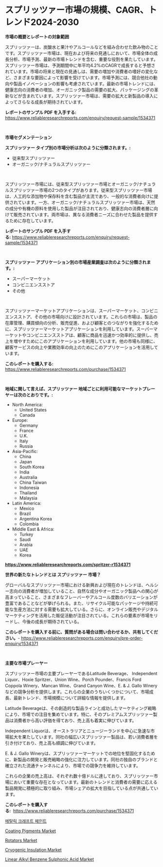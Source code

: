 <p><h1>スプリッツァー市場の規模、CAGR、トレンド2024-2030</h1></p><p><strong>市場の概要とレポートの対象範囲</strong></p>
<p><p>スプリッツァーは、炭酸水と果汁やアルコールなどを組み合わせた飲み物のことです。スプリッツァー市場は、現在および将来の見通しにおいて、市場全体の成長分析、市場予測、最新の市場トレンドを含む、重要な役割を果たしています。スプリッツァー市場は、予測期間中に年平均4.2%のCAGRで成長すると予想されています。市場の将来と現在の見通しは、需要の増加や消費者の嗜好の変化など、さまざまな要因によって影響を受けています。市場予測には、競合他社の動向や製品イノベーションの影響も考慮されています。最新の市場トレンドには、健康志向の消費者の増加、オーガニック製品の需要の拡大、パッケージングの革新などが含まれています。スプリッツァー市場は、需要の拡大と新製品の導入によってさらなる成長が期待されています。</p></p>
<p><strong>レポートのサンプル PDF を入手する:</strong> <a href="https://www.reliableresearchreports.com/enquiry/request-sample/1534371">https://www.reliableresearchreports.com/enquiry/request-sample/1534371</a></p>
<p>&nbsp;</p>
<p><strong>市場セグメンテーション</strong></p>
<p><strong>スプリッツァー タイプ別の市場分析は次のように分類されます。:</strong></p>
<p><ul><li>従来型スプリッツァー</li><li>オーガニック/ナチュラルスプリッツァー</li></ul></p>
<p>&nbsp;</p>
<p><p>スプリッツァー市場には、従来型スプリッツァー市場とオーガニック/ナチュラルスプリッツァー市場の2つのタイプがあります。従来型スプリッツァー市場は、人工的な添加物や保存料を含む製品が主流であり、一般的な消費者向けに提供されています。一方、オーガニック/ナチュラルスプリッツァー市場は、天然の成分や有機の原料を使用した製品が注目されており、健康志向の消費者層に向けて販売されています。両市場は、異なる消費者ニーズに合わせた製品を提供するために存在しています。</p></p>
<p><strong>レポートのサンプル PDF を入手する:</strong>&nbsp;<a href="https://www.reliableresearchreports.com/enquiry/request-sample/1534371">https://www.reliableresearchreports.com/enquiry/request-sample/1534371</a></p>
<p>&nbsp;</p>
<p><strong> スプリッツァー アプリケーション別の市場産業調査は次のように分類されます。:</strong></p>
<p><ul><li>スーパーマーケット</li><li>コンビニエンスストア</li><li>その他</li></ul></p>
<p>&nbsp;</p>
<p><p>スプリッツァーマーケットアプリケーションは、スーパーマーケット、コンビニエンスストア、その他の市場向けに設計されています。これらの市場は、製品の在庫管理、購買傾向の分析、販売促進、および顧客とのつながりを強化するために、スプリッツァーマーケットアプリケーションを利用しています。スーパーマーケットやコンビニエンスストアは、顧客に商品を迅速かつ効率的に提供し、売上を増やすためにこのアプリケーションを利用しています。他の市場も同様に、顧客サービスの向上や業務効率の向上のためにこのアプリケーションを活用しています。</p></p>
<p><strong>このレポートを購入する:</strong>&nbsp; <a href="https://www.reliableresearchreports.com/purchase/1534371">https://www.reliableresearchreports.com/purchase/1534371</a></p>
<p>&nbsp;</p>
<p><strong>地域に関して言えば、スプリッツァー 地域ごとに利用可能なマーケットプレーヤーは次のとおりです。:</strong></p>
<p><ul>
    <li>
        North America:
        <ul>
            <li>United States</li>
            <li>Canada</li>
        </ul>
    </li>
    <li>
        Europe:
        <ul>
            <li>Germany</li>
            <li>France</li>
            <li>U.K.</li>
            <li>Italy</li>
            <li>Russia</li>
        </ul>
    </li>
    <li>
        Asia-Pacific:
        <ul>
            <li>China</li>
            <li>Japan</li>
            <li>South Korea</li>
            <li>India</li>
            <li>Australia</li>
            <li>China Taiwan</li>
            <li>Indonesia</li>
            <li>Thailand</li>
            <li>Malaysia</li>
        </ul>
    </li>
    <li>
        Latin America:
        <ul>
            <li>Mexico</li>
            <li>Brazil</li>
            <li>Argentina Korea</li>
            <li>Colombia</li>
        </ul>
    </li>
    <li>
        Middle East & Africa:
        <ul>
            <li>Turkey</li>
            <li>Saudi</li>
            <li>Arabia</li>
            <li>UAE</li>
            <li>Korea</li>
        </ul>
    </li>
    </ul></p>
<p><strong><a href="https://www.reliableresearchreports.com/spritzer-r1534371">https://www.reliableresearchreports.com/spritzer-r1534371</a></strong>&nbsp;</p>
<p><strong>世界の新たなトレンドとは スプリッツァー 市場？</strong></p>
<p><p>グローバルなスプリッツァー市場における新興および現在のトレンドは、ヘルシー志向の消費者が増加していること、自然な成分やオーガニック製品への関心が高まっていること、さまざまなフレーバーやアルコール度数のバリエーションが豊富であることなどが挙げられる。また、リサイクル可能なパッケージや持続可能な生産方法に対する需要も拡大している。さらに、オンライン販売やデジタルマーケティングを活用した販促活動が注目されている。これらの要素が市場をリードし、今後の成長が期待されている。</p></p>
<p><strong>このレポートを購入する前に、質問がある場合は問い合わせるか、共有してください。</strong>- <a href="https://www.reliableresearchreports.com/enquiry/pre-order-enquiry/1534371">https://www.reliableresearchreports.com/enquiry/pre-order-enquiry/1534371</a></p>
<p>&nbsp;</p>
<p><strong>主要な市場プレーヤー</strong></p>
<p><p>スプリッツァー市場の主要プレーヤーであるLatitude Beverage、 Independent Liquor、Hoxie Spritzer、Union Wine、Porch Pounder、Francis Ford Coppola Winery、Mancan Wine、Grand Canyon Wine、E. & J. Gallo Wineryなどの競争分析を提供します。これらの企業のうちいくつかについて、市場成長、最新トレンド、市場規模について詳細な情報を提供します。</p><p>Latitude Beverageは、その創造的な製品ラインと成功したマーケティング戦略により、市場での注目を集めています。特に、そのプレミアムスプリッツァー製品は消費者から高い評価を得ており、売上高も着実に伸びています。</p><p>Independent Liquorは、オーストラリアとニュージーランドを中心に急速な市場拡大を果たしています。同社の幅広いスプリッツァー製品は、若い消費者層を引き付けており、売上高も順調に伸びています。</p><p>E. & J. Gallo Wineryは、スプリッツァーマーケットでの地位を堅固化するために、新製品の開発と販売戦略の強化に注力しています。同社の独自のブランドと確立された流通チャンネルにより、市場での競争力を維持しています。</p><p>これらの企業の売上高は、それぞれ数十億ドルに達しており、スプリッツァー市場において重要な存在となっています。最新のトレンドと消費者の需要に応える製品開発に積極的に取り組み、市場シェアの拡大を目指している点が共通しています。</p></p>
<p><strong>このレポートを購入する:</strong>&nbsp;&nbsp;<a href="https://www.reliableresearchreports.com/purchase/1534371">https://www.reliableresearchreports.com/purchase/1534371</a></p>
<p><p><a href="https://medium.com/@danykakilback/%EA%B8%88%EC%86%8D-%EA%B3%B5%EC%98%88%ED%92%88-%EB%8F%84%EB%A3%8C-%EC%8B%9C%EC%9E%A5-%EC%A1%B0%EC%82%AC-%EB%B3%B4%EA%B3%A0%EC%84%9C-%EA%B7%B8-%EC%97%AD%EC%82%AC-%EB%B0%8F-2024%EB%85%84%EB%B6%80%ED%84%B0-2031%EB%85%84%EA%B9%8C%EC%A7%80%EC%9D%98-%EC%98%88%EC%83%81-302552d58bc8">메탈릭 크래프트 페인트</a></p><p><a href="https://issuu.com/reportprime-2/docs/coating-pigments-market-size-2030.pptx">Coating Pigments Market</a></p><p><a href="https://view.publitas.com/reportprime-1/rotators-market-centers-on-aspects-such-as-market-growth-market-share-market-opportunity-and-projected-forecasts-spanning-from-2024-to-2031/">Rotators Market</a></p><p><a href="https://issuu.com/reportprime-2/docs/cryogenic-insulation-market-size-2030.pptx">Cryogenic Insulation Market</a></p><p><a href="https://iodized-pantydraco-05c.notion.site/Linear-Alkyl-Benzene-Sulphonic-Acid-Market-Size-Share-Trends-Analysis-Report-By-Application-Regi-8744458e1e18482ea61c7ce884e6086f">Linear Alkyl Benzene Sulphonic Acid Market</a></p></p>